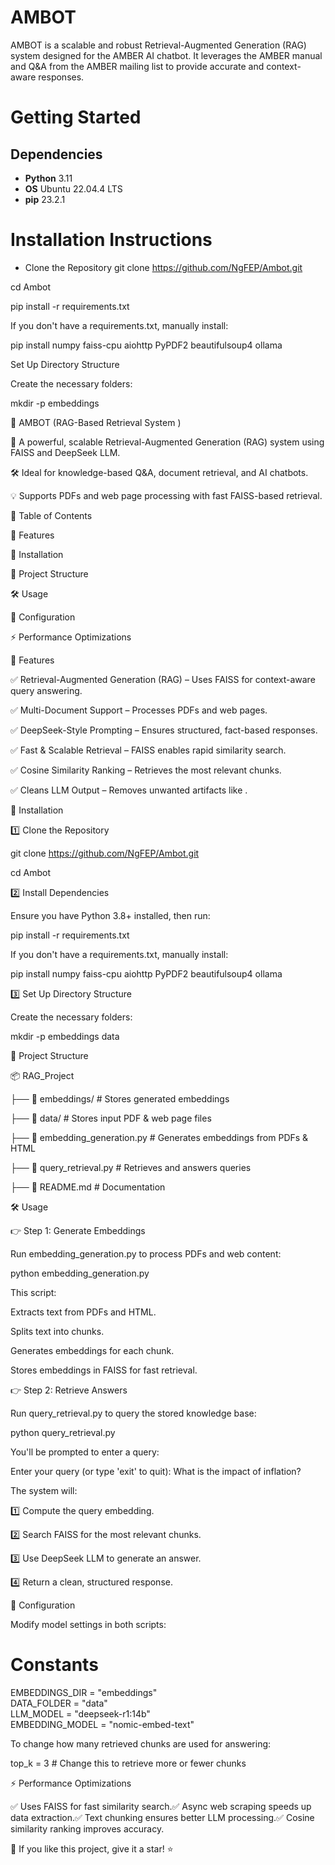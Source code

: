 # AMBOT

AMBOT is a scalable and robust Retrieval-Augmented Generation (RAG) system designed for the AMBER AI chatbot. 
It leverages the AMBER manual and Q&A from the AMBER mailing list to provide accurate and context-aware responses.

# Getting Started
## Dependencies
- **Python** 3.11
- **OS** Ubuntu 22.04.4 LTS
- **pip** 23.2.1

# Installation Instructions
- Clone the Repository 
git clone https://github.com/NgFEP/Ambot.git

cd Ambot

pip install -r requirements.txt

If you don't have a requirements.txt, manually install:

pip install numpy faiss-cpu aiohttp PyPDF2 beautifulsoup4 ollama

Set Up Directory Structure

Create the necessary folders:

mkdir -p embeddings
































🧠 AMBOT (RAG-Based Retrieval System )

📢 A powerful, scalable Retrieval-Augmented Generation (RAG) system using FAISS and DeepSeek LLM.

🛠 Ideal for knowledge-based Q&A, document retrieval, and AI chatbots.

💡 Supports PDFs and web page processing with fast FAISS-based retrieval.

📌 Table of Contents

📌 Features

🚀 Installation

👤 Project Structure

🛠️ Usage

🔧 Configuration

⚡ Performance Optimizations

📌 Features

✅ Retrieval-Augmented Generation (RAG) – Uses FAISS for context-aware query answering.

✅ Multi-Document Support – Processes PDFs and web pages.

✅ DeepSeek-Style Prompting – Ensures structured, fact-based responses.

✅ Fast & Scalable Retrieval – FAISS enables rapid similarity search.

✅ Cosine Similarity Ranking – Retrieves the most relevant chunks.

✅ Cleans LLM Output – Removes unwanted artifacts like <think>.

🚀 Installation

1️⃣ Clone the Repository

git clone https://github.com/NgFEP/Ambot.git

cd Ambot

2️⃣ Install Dependencies

Ensure you have Python 3.8+ installed, then run:

pip install -r requirements.txt

If you don't have a requirements.txt, manually install:

pip install numpy faiss-cpu aiohttp PyPDF2 beautifulsoup4 ollama

3️⃣ Set Up Directory Structure

Create the necessary folders:

mkdir -p embeddings data

👤 Project Structure

📦 RAG_Project

├── 📂 embeddings/               # Stores generated embeddings

├── 📂 data/                     # Stores input PDF & web page files

├── 📜 embedding_generation.py   # Generates embeddings from PDFs & HTML

├── 📜 query_retrieval.py        # Retrieves and answers queries

├── 📜 README.md                 # Documentation

🛠️ Usage

👉 Step 1: Generate Embeddings

Run embedding_generation.py to process PDFs and web content:

python embedding_generation.py

This script:

Extracts text from PDFs and HTML.

Splits text into chunks.

Generates embeddings for each chunk.

Stores embeddings in FAISS for fast retrieval.

👉 Step 2: Retrieve Answers

Run query_retrieval.py to query the stored knowledge base:

python query_retrieval.py

You'll be prompted to enter a query:

Enter your query (or type 'exit' to quit): What is the impact of inflation?

The system will:

1️⃣ Compute the query embedding.

2️⃣ Search FAISS for the most relevant chunks.

3️⃣ Use DeepSeek LLM to generate an answer.

4️⃣ Return a clean, structured response.

🔧 Configuration

Modify model settings in both scripts:

# Constants
EMBEDDINGS_DIR = "embeddings"  
DATA_FOLDER = "data"  
LLM_MODEL = "deepseek-r1:14b"  
EMBEDDING_MODEL = "nomic-embed-text"  

To change how many retrieved chunks are used for answering:

top_k = 3  # Change this to retrieve more or fewer chunks

⚡ Performance Optimizations

✅ Uses FAISS for fast similarity search.✅ Async web scraping speeds up data extraction.✅ Text chunking ensures better LLM processing.✅ Cosine similarity ranking improves accuracy.


💖 If you like this project, give it a star! ⭐

